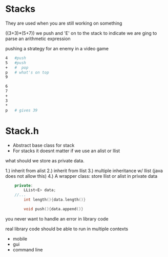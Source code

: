 

# Stacks 

They are used when you are still working on something

((3+3)*(5+7))
we push and 'E' on to the stack to indicate we are ging to parse an arithmetic expression

pushing a strategy for an enemy in a video game

```bash
4   #push
5   #push
+   #  pop
p   # what's on top
9
```

```bash
6
7
+
3
*
p   # gives 39
```

# Stack.h
- Abstract base class for stack
- For stacks it doesnt matter if 
    we use an alist or llist


what should we store as private data.

1.) inherit from alist
2.) inherit from llist 
3.) multiple inheritance w/ llist (java does not allow this)
4.) A wrapper class:
        store llist or alist in private data
```c++
    private: 
        LList<E> data;
    //...
        int length(){data.length()}

        void push(){data.append()}
```



you never want to handle an error in library code

real library code should be able to run in multiple contexts
- mobile
- gui
- command line











